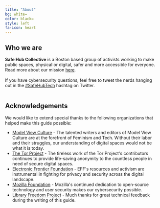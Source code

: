 ```yaml
---
title: "About"
bg: white=
color: black=
style: left
fa-icon: heart
---
```


<h2 class="text-blue">Who we are</h2>
<strong>Safe Hub Collective</strong> is a Boston based group of activists working to make public spaces, physical or digital, safer and more accessible for everyone. Read more about our mission <a href="http://safehubcollective.org/about">here</a>.
<br>
<br>
If you have cybersecurity questions, feel free to tweet the nerds hanging out in the <a href="https://twitter.com/hashtag/SafeHubTech?f=realtime">#SafeHubTech</a> hashtag on Twitter.
<br>
<br>

<h2 class="text-blue">Acknowledgements</h2>
We would like to extend special thanks to the following organizations that helped make this guide possible:
<ul>
	<li><a href="https://modelviewculture.com/">Model View Culture</a> - The talented writers and editors of Model View Culture are at the forefront of Feminism and Tech. Without their labor and their struggles, our understanding of digital spaces would not be what it is today.</li>
	<li><a href="https://www.torproject.org/">The Tor Project</a> - The tireless work of the Tor Project's contributors continues to provide life-saving anonymity to the countless people in need of secure digital spaces.</li>
	<li><a href="https://www.eff.org/">Electronic Frontier Foundation</a> - EFF's resources and activism are instrumental in fighting for privacy and security across the digital landscape.</li>
	<li><a href="https://www.mozilla.org/en-US/">Mozilla Foundation</a> - Mozilla's continued dedication to open-source technology and user security makes our cybersecurity possible.</li>
	<li><a href="https://libraryfreedomproject.org/">Library Freedom Project</a> - Much thanks for great technical feedback during the writing of this guide.</li>
</li>

